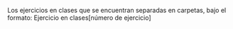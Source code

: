 Los ejercicios en clases que se encuentran separadas en carpetas, bajo el formato:
Ejercicio en clases[número de ejercicio]
